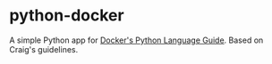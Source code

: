 # python-docker

A simple Python app for [Docker's Python Language Guide](https://docs.docker.com/language/python).
Based on Craig's guidelines. 

